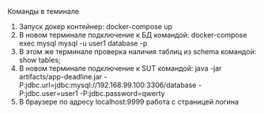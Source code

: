 Команды в теминале
1. Запуск докер контейнер: docker-compose up
1. В новом терминале подключение к БД командой: docker-compose exec mysql mysql -u user1 database -p
1. В этом же терминале проверка наличия таблиц из schema командой: show tables;
1. В новом терминале подключение к SUT командой: java -jar artifacts/app-deadline.jar -P:jdbc.url=jdbc:mysql://192.168.99.100:3306/database -P:jdbc.user=user1 -P:jdbc.password=qwerty
1. В браузере по адресу localhost:9999 работа с страницей логина